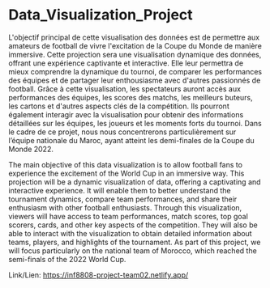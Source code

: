 # Data_Visualization_Project

L'objectif principal de cette visualisation des données est de permettre aux amateurs de football de vivre l'excitation de la Coupe du Monde de manière immersive. Cette projection sera une visualisation dynamique des données, offrant une expérience captivante et interactive. Elle leur permettra de mieux comprendre la dynamique du tournoi, de comparer les performances des équipes et de partager leur enthousiasme avec d'autres passionnés de football. Grâce à cette visualisation, les spectateurs auront accès aux performances des équipes, les scores des matchs, les meilleurs buteurs, les cartons et d'autres aspects clés de la compétition. Ils pourront également interagir avec la visualisation pour obtenir des informations détaillées sur les équipes, les joueurs et les moments forts du tournoi. Dans le cadre de ce projet, nous nous concentrerons particulièrement sur l’équipe nationale du Maroc, ayant atteint les demi-finales de la Coupe du Monde 2022.

The main objective of this data visualization is to allow football fans to experience the excitement of the World Cup in an immersive way. This projection will be a dynamic visualization of data, offering a captivating and interactive experience. It will enable them to better understand the tournament dynamics, compare team performances, and share their enthusiasm with other football enthusiasts. Through this visualization, viewers will have access to team performances, match scores, top goal scorers, cards, and other key aspects of the competition. They will also be able to interact with the visualization to obtain detailed information about teams, players, and highlights of the tournament. As part of this project, we will focus particularly on the national team of Morocco, which reached the semi-finals of the 2022 World Cup.

Link/Lien: https://inf8808-project-team02.netlify.app/

